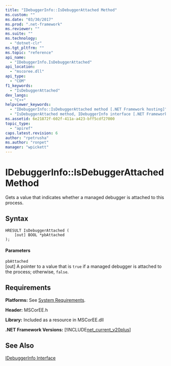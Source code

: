 ```yaml
---
title: "IDebuggerInfo::IsDebuggerAttached Method"
ms.custom: ""
ms.date: "03/30/2017"
ms.prod: ".net-framework"
ms.reviewer: ""
ms.suite: ""
ms.technology: 
  - "dotnet-clr"
ms.tgt_pltfrm: ""
ms.topic: "reference"
api_name: 
  - "IDebuggerInfo.IsDebuggerAttached"
api_location: 
  - "mscoree.dll"
api_type: 
  - "COM"
f1_keywords: 
  - "IsDebuggerAttached"
dev_langs: 
  - "C++"
helpviewer_keywords: 
  - "IDebuggerInfo::IsDebuggerAttached method [.NET Framework hosting]"
  - "IsDebuggerAttached method, IDebuggerInfo interface [.NET Framework hosting]"
ms.assetid: 6e21872f-602f-411a-a423-bff5cdf27000
topic_type: 
  - "apiref"
caps.latest.revision: 6
author: "rpetrusha"
ms.author: "ronpet"
manager: "wpickett"
---
```

# IDebuggerInfo::IsDebuggerAttached Method
Gets a value that indicates whether a managed debugger is attached to this process.  
  
## Syntax  
  
```  
HRESULT IsDebuggerAttached (  
    [out] BOOL *pbAttached  
);  
```  
  
#### Parameters  
 `pbAttached`  
 [out] A pointer to a value that is `true` if a managed debugger is attached to the process; otherwise, `false`.  
  
## Requirements  
 **Platforms:** See [System Requirements](../../../../docs/framework/get-started/system-requirements.md).  
  
 **Header:** MSCorEE.h  
  
 **Library:** Included as a resource in MSCorEE.dll  
  
 **.NET Framework Versions:** [!INCLUDE[net_current_v20plus](../../../../includes/net-current-v20plus-md.md)]  
  
## See Also  
 [IDebuggerInfo Interface](../../../../docs/framework/unmanaged-api/hosting/idebuggerinfo-interface.md)
